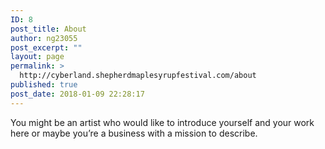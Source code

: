 ```yaml
---
ID: 8
post_title: About
author: ng23055
post_excerpt: ""
layout: page
permalink: >
  http://cyberland.shepherdmaplesyrupfestival.com/about
published: true
post_date: 2018-01-09 22:28:17
---
```

You might be an artist who would like to introduce yourself and your work here or maybe you&rsquo;re a business with a mission to describe.